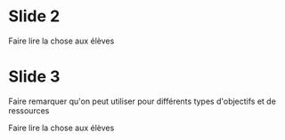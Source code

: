 # Slide 2

Faire lire la chose aux élèves

# Slide 3

Faire remarquer qu'on peut utiliser pour différents types d'objectifs et de ressources

Faire lire la chose aux élèves